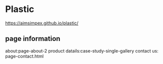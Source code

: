 # Plastic
https://aimsimpex.github.io/plastic/

page information
-----------------------
about:page-about-2
product datails:case-study-single-gallery
contact us: page-contact.html
